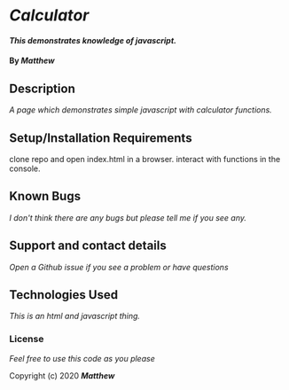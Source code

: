 # _Calculator_

#### _This demonstrates knowledge of javascript._

#### By _**Matthew**_

## Description

_A page which demonstrates simple javascript with calculator functions._

## Setup/Installation Requirements

clone repo and open index.html in a browser.
interact with functions in the console.

## Known Bugs

_I don't think there are any bugs but please tell me if you see any._

## Support and contact details

_Open a Github issue if you see a problem or have questions_

## Technologies Used

_This is an html and javascript thing._

### License

*Feel free to use this code as you please*

Copyright (c) 2020 **_Matthew_**